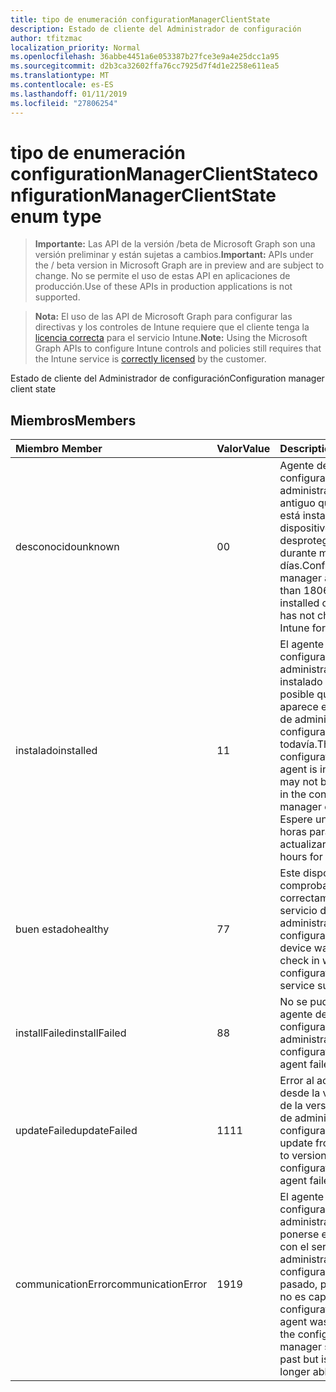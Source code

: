 ```yaml
---
title: tipo de enumeración configurationManagerClientState
description: Estado de cliente del Administrador de configuración
author: tfitzmac
localization_priority: Normal
ms.openlocfilehash: 36abbe4451a6e053387b27fce3e9a4e25dcc1a95
ms.sourcegitcommit: d2b3ca32602ffa76cc7925d7f4d1e2258e611ea5
ms.translationtype: MT
ms.contentlocale: es-ES
ms.lasthandoff: 01/11/2019
ms.locfileid: "27806254"
---
```

# <a name="configurationmanagerclientstate-enum-type"></a><span data-ttu-id="68cfa-103">tipo de enumeración configurationManagerClientState</span><span class="sxs-lookup"><span data-stu-id="68cfa-103">configurationManagerClientState enum type</span></span>

> <span data-ttu-id="68cfa-104">**Importante:** Las API de la versión /beta de Microsoft Graph son una versión preliminar y están sujetas a cambios.</span><span class="sxs-lookup"><span data-stu-id="68cfa-104">**Important:** APIs under the / beta version in Microsoft Graph are in preview and are subject to change.</span></span> <span data-ttu-id="68cfa-105">No se permite el uso de estas API en aplicaciones de producción.</span><span class="sxs-lookup"><span data-stu-id="68cfa-105">Use of these APIs in production applications is not supported.</span></span>

> <span data-ttu-id="68cfa-106">**Nota:** El uso de las API de Microsoft Graph para configurar las directivas y los controles de Intune requiere que el cliente tenga la [licencia correcta](https://go.microsoft.com/fwlink/?linkid=839381) para el servicio Intune.</span><span class="sxs-lookup"><span data-stu-id="68cfa-106">**Note:** Using the Microsoft Graph APIs to configure Intune controls and policies still requires that the Intune service is [correctly licensed](https://go.microsoft.com/fwlink/?linkid=839381) by the customer.</span></span>

<span data-ttu-id="68cfa-107">Estado de cliente del Administrador de configuración</span><span class="sxs-lookup"><span data-stu-id="68cfa-107">Configuration manager client state</span></span>
## <a name="members"></a><span data-ttu-id="68cfa-108">Miembros</span><span class="sxs-lookup"><span data-stu-id="68cfa-108">Members</span></span>
|<span data-ttu-id="68cfa-109">Miembro	</span><span class="sxs-lookup"><span data-stu-id="68cfa-109">Member</span></span>|<span data-ttu-id="68cfa-110">Valor</span><span class="sxs-lookup"><span data-stu-id="68cfa-110">Value</span></span>|<span data-ttu-id="68cfa-111">Description</span><span class="sxs-lookup"><span data-stu-id="68cfa-111">Description</span></span>|
|:---|:---|:---|
|<span data-ttu-id="68cfa-112">desconocido</span><span class="sxs-lookup"><span data-stu-id="68cfa-112">unknown</span></span>|<span data-ttu-id="68cfa-113">0</span><span class="sxs-lookup"><span data-stu-id="68cfa-113">0</span></span>|<span data-ttu-id="68cfa-114">Agente de configuración del administrador es más antiguo que 1806 o no está instalado o este dispositivo no ha desprotegido en Intune durante más de 30 días.</span><span class="sxs-lookup"><span data-stu-id="68cfa-114">Configuration manager agent is older than 1806 or not installed or this device has not checked into Intune for over 30 days.</span></span>|
|<span data-ttu-id="68cfa-115">instalado</span><span class="sxs-lookup"><span data-stu-id="68cfa-115">installed</span></span>|<span data-ttu-id="68cfa-116">1</span><span class="sxs-lookup"><span data-stu-id="68cfa-116">1</span></span>|<span data-ttu-id="68cfa-117">El agente de configuración del administrador está instalado pero es posible que no se aparece en la consola de administrador de configuración todavía.</span><span class="sxs-lookup"><span data-stu-id="68cfa-117">The configuration manager agent is installed but may not be showing up in the configuration manager console yet.</span></span> <span data-ttu-id="68cfa-118">Espere unas cuantas horas para que pueda actualizar.</span><span class="sxs-lookup"><span data-stu-id="68cfa-118">Wait a few hours for it to refresh.</span></span>|
|<span data-ttu-id="68cfa-119">buen estado</span><span class="sxs-lookup"><span data-stu-id="68cfa-119">healthy</span></span>|<span data-ttu-id="68cfa-120">7</span><span class="sxs-lookup"><span data-stu-id="68cfa-120">7</span></span>|<span data-ttu-id="68cfa-121">Este dispositivo pudo comprobar correctamente con el servicio de administrador de configuración.</span><span class="sxs-lookup"><span data-stu-id="68cfa-121">This device was able to check in with the configuration manager service successfully.</span></span>|
|<span data-ttu-id="68cfa-122">installFailed</span><span class="sxs-lookup"><span data-stu-id="68cfa-122">installFailed</span></span>|<span data-ttu-id="68cfa-123">8</span><span class="sxs-lookup"><span data-stu-id="68cfa-123">8</span></span>|<span data-ttu-id="68cfa-124">No se pudo instalar el agente de configuración del administrador.</span><span class="sxs-lookup"><span data-stu-id="68cfa-124">The configuration manager agent failed to install.</span></span>|
|<span data-ttu-id="68cfa-125">updateFailed</span><span class="sxs-lookup"><span data-stu-id="68cfa-125">updateFailed</span></span>|<span data-ttu-id="68cfa-126">11</span><span class="sxs-lookup"><span data-stu-id="68cfa-126">11</span></span>|<span data-ttu-id="68cfa-127">Error al actualizar desde la versión x a y de la versión del agente de administrador de configuración.</span><span class="sxs-lookup"><span data-stu-id="68cfa-127">The update from version x to version y of the configuration manager agent failed.</span></span> |
|<span data-ttu-id="68cfa-128">communicationError</span><span class="sxs-lookup"><span data-stu-id="68cfa-128">communicationError</span></span>|<span data-ttu-id="68cfa-129">19</span><span class="sxs-lookup"><span data-stu-id="68cfa-129">19</span></span>|<span data-ttu-id="68cfa-130">El agente de configuración del administrador puede ponerse en contacto con el servicio de administrador de configuración en el pasado, pero ahora ya no es capaz de.</span><span class="sxs-lookup"><span data-stu-id="68cfa-130">The configuration manager agent was able to reach the configuration manager service in the past but is now no longer able to.</span></span> |





